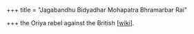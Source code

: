 +++
title = "Jagabandhu Bidyadhar Mohapatra Bhramarbar Rai"

+++
the Oriya rebel against the British \[[wiki](https://en.wikipedia.org/wiki/Bakshi_Jagabandhu)\].
